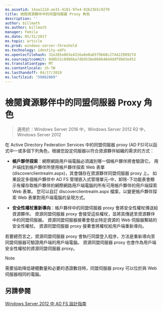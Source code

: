 ```yaml
---
ms.assetid: 14aa112d-ae31-4181-97e4-92623b5c9270
title: 檢閱資源夥伴中的同盟伺服器 Proxy 角色
description: ''
author: billmath
ms.author: billmath
manager: femila
ms.date: 05/31/2017
ms.topic: article
ms.prod: windows-server-threshold
ms.technology: identity-adfs
ms.openlocfilehash: 31e285e863e4316a8e0a65f9b68c27442290927d
ms.sourcegitcommit: 0d0b32c8986ba7db9536e0b8648d4ddf9b03e452
ms.translationtype: MT
ms.contentlocale: zh-TW
ms.lasthandoff: 04/17/2019
ms.locfileid: "59862889"
---
```

# <a name="review-the-role-of-the-federation-server-proxy-in-the-resource-partner"></a>檢閱資源夥伴中的同盟伺服器 Proxy 角色

>適用於：Windows Server 2016 中，Windows Server 2012 R2 中，Windows Server 2012

在 Active Directory Federation Services 中的同盟伺服器 proxy \(AD FS\)可以函式中一或多個下列角色，根據您設定伺服器以符合資源夥伴組織的需求的方式：  
  
-   **帳戶夥伴探索**：網際網路用戶端電腦必須識別哪一個帳戶夥伴將會驗證它。 用戶端找到帳戶夥伴所使用帳戶夥伴探索 Web 表單\(discoverclientrealm.aspx\)，其會儲存在資源夥伴同盟伺服器 proxy 上。 如果設定多個帳戶夥伴中 AD FS 管理嵌入式管理單元\-中，卸除\-下功能表會顯示有權存取帳戶夥伴的網際網路用戶端電腦的所有可用帳戶夥伴的用戶端探索 Web 表單。 您可以自訂 discoverclientrealm.aspx 檔案，以變更帳戶夥伴探索 Web 表單對用戶端電腦的呈現方式。  
  
-   **安全性權杖重新導向**：帳戶夥伴中的同盟伺服器 proxy 會將安全性權杖傳送給資源夥伴。 資源同盟伺服器 proxy 會接受這些權杖，並將其傳遞至資源夥伴中的同盟伺服器。 資源同盟伺服器接著會發出特定資源的 Web 伺服器繫結的安全性權杖。 資源同盟伺服器 proxy 接著會將權杖給用戶端重新導向。  
  
若要總而言之，資源同盟伺服器 proxy 會執行同盟登入程序，方法是重新導向至同盟伺服器可驗證用戶端的用戶端電腦。 資源同盟伺服器 proxy 也會作為用戶端安全性權杖的資源同盟伺服器 proxy。  
  
> [!NOTE]  
> 需要協助降低硬體數量和必要的憑證數目時，同盟伺服器 proxy 可以位於與 Web 伺服器相同的電腦。  
  
## <a name="see-also"></a>另請參閱
[Windows Server 2012 中 AD FS 設計指南](AD-FS-Design-Guide-in-Windows-Server-2012.md)

